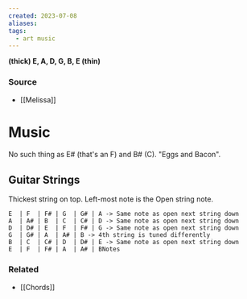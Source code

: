 ```yaml
---
created: 2023-07-08
aliases: 
tags:
  - art music
---
```

**(thick) E, A, D, G, B, E (thin)**

### Source
- [[Melissa]]

# Music

No such thing as E# (that's an F) and B# (C). "Eggs and Bacon".

## Guitar Strings

Thickest string on top. Left-most note is the Open string note.

```
E  | F  | F# | G  | G# | A -> Same note as open next string down
A  | A# | B  | C  | C# | D -> Same note as open next string down
D  | D# | E  | F  | F# | G -> Same note as open next string down
G  | G# | A  | A# | B -> 4th string is tuned differently
B  | C  | C# | D  | D# | E -> Same note as open next string down
E  | F  | F# | A  | A# | BNotes
```

### Related
- [[Chords]]